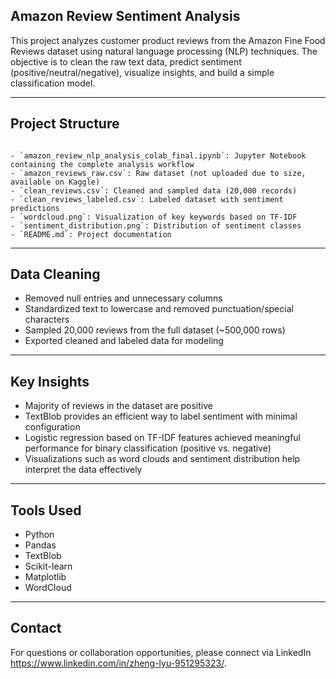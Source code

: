 ## Amazon Review Sentiment Analysis

This project analyzes customer product reviews from the Amazon Fine Food Reviews dataset using natural language processing (NLP) techniques. The objective is to clean the raw text data, predict sentiment (positive/neutral/negative), visualize insights, and build a simple classification model.

---

## Project Structure

```

- `amazon_review_nlp_analysis_colab_final.ipynb`: Jupyter Notebook containing the complete analysis workflow
- `amazon_reviews_raw.csv`: Raw dataset (not uploaded due to size, available on Kaggle)
- `clean_reviews.csv`: Cleaned and sampled data (20,000 records)
- `clean_reviews_labeled.csv`: Labeled dataset with sentiment predictions
- `wordcloud.png`: Visualization of key keywords based on TF-IDF
- `sentiment_distribution.png`: Distribution of sentiment classes
- `README.md`: Project documentation
```

---

## Data Cleaning

- Removed null entries and unnecessary columns
- Standardized text to lowercase and removed punctuation/special characters
- Sampled 20,000 reviews from the full dataset (~500,000 rows)
- Exported cleaned and labeled data for modeling

---

## Key Insights

- Majority of reviews in the dataset are positive
- TextBlob provides an efficient way to label sentiment with minimal configuration
- Logistic regression based on TF-IDF features achieved meaningful performance for binary classification (positive vs. negative)
- Visualizations such as word clouds and sentiment distribution help interpret the data effectively

---

## Tools Used
- Python
- Pandas
- TextBlob
- Scikit-learn
- Matplotlib
- WordCloud

---

## Contact
For questions or collaboration opportunities, please connect via LinkedIn https://www.linkedin.com/in/zheng-lyu-951295323/.
